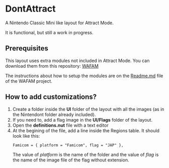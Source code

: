# DontAttract
A Nintendo Classic Mini like layout for Attract Mode.

It is functional, but still a work in progress.

## Prerequisites
This layout uses extra modules not included in Attract Mode. You can download them from this repository: [WAFAM](https://github.com/Ryback2501/wafam)

The instructions about how to setup the modules are on the [Readme.md](https://github.com/Ryback2501/wafam/blob/master/Readme.md) file of the WAFAM project.

## How to add customizations?
1. Create a folder inside the **UI** folder of the layout with all the images (as in the Nintendont folder already included).
2. If you need to, add a flag image in the **UI/Flags** folder of the layout.
3. Open the **definitions.nut** file with a text editor
4. At the begining of the file, add a line inside the Regions table. It should look like this:
    ````squirrel
    Famicom = { platform = "Famicom", flag = "JAP" },
    ````
    The value of *platform* is the name of the folder and the value of *flag* is the name of the image file of the flag without extension.